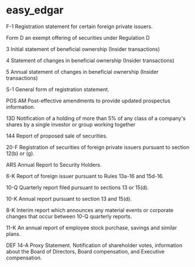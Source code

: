 easy_edgar
==========
F-1	Registration statement for certain foreign private issuers.

Form D	an exempt offering of securities under Regulation D

3	Initial statement of beneficial ownership (Insider transactions)

4	Statement of changes in beneficial ownership (Insider transactions)

5	Annual statement of changes in beneficial ownership (Insider transactions)

S-1	General form of registration statement.

POS AM	Post-effective amendments to provide updated prospectus information.


13D	Notification of a holding of more than 5% of any class of a company's shares by a single investor or group working together

144	Report of proposed sale of securities.

20-F	Registration of securities of foreign private issuers pursuant to section 12(b) or (g).

ARS	Annual Report to Security Holders.

6-K	Report of foreign issuer pursuant to Rules 13a-16 and 15d-16.

10-Q	Quarterly report filed pursuant to sections 13 or 15(d).

10-K	Annual report pursuant to section 13 and 15(d).

8-K	Interim report which announces any material events or corporate changes that occur between 10-Q quarterly reports.

11-K	An annual report of employee stock purchase, savings and similar plans.

DEF 14-A	Proxy Statement. Notification of shareholder votes, information about the Board of Directors, Board compensation, and Executive compensation.
